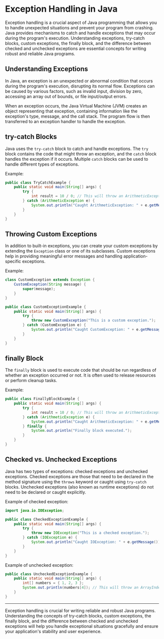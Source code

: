# Exception Handling in Java

Exception handling is a crucial aspect of Java programming that allows you to handle unexpected situations and prevent your program from crashing. Java provides mechanisms to catch and handle exceptions that may occur during the program's execution. Understanding exceptions, try-catch blocks, custom exceptions, the finally block, and the difference between checked and unchecked exceptions are essential concepts for writing robust and reliable Java programs.

## Understanding Exceptions

In Java, an exception is an unexpected or abnormal condition that occurs during the program's execution, disrupting its normal flow. Exceptions can be caused by various factors, such as invalid input, division by zero, accessing an array out of bounds, or file input/output errors.

When an exception occurs, the Java Virtual Machine (JVM) creates an object representing that exception, containing information like the exception's type, message, and the call stack. The program flow is then transferred to an exception handler to handle the exception.

## try-catch Blocks

Java uses the `try-catch` block to catch and handle exceptions. The `try` block contains the code that might throw an exception, and the `catch` block handles the exception if it occurs. Multiple `catch` blocks can be used to handle different types of exceptions.

Example:

```java
public class TryCatchExample {
    public static void main(String[] args) {
        try {
            int result = 10 / 0; // This will throw an ArithmeticException
        } catch (ArithmeticException e) {
            System.out.println("Caught ArithmeticException: " + e.getMessage());
        }
    }
}
```

## Throwing Custom Exceptions

In addition to built-in exceptions, you can create your custom exceptions by extending the `Exception` class or one of its subclasses. Custom exceptions help in providing meaningful error messages and handling application-specific exceptions.

Example:

```java
class CustomException extends Exception {
    CustomException(String message) {
        super(message);
    }
}

public class CustomExceptionExample {
    public static void main(String[] args) {
        try {
            throw new CustomException("This is a custom exception.");
        } catch (CustomException e) {
            System.out.println("Caught CustomException: " + e.getMessage());
        }
    }
}
```

## finally Block

The `finally` block is used to execute code that should be run regardless of whether an exception occurred or not. It is often used to release resources or perform cleanup tasks.

Example:

```java
public class FinallyBlockExample {
    public static void main(String[] args) {
        try {
            int result = 10 / 0; // This will throw an ArithmeticException
        } catch (ArithmeticException e) {
            System.out.println("Caught ArithmeticException: " + e.getMessage());
        } finally {
            System.out.println("Finally block executed.");
        }
    }
}
```

## Checked vs. Unchecked Exceptions

Java has two types of exceptions: checked exceptions and unchecked exceptions. Checked exceptions are those that need to be declared in the method signature using the `throws` keyword or caught using `try-catch` blocks. Unchecked exceptions (also known as runtime exceptions) do not need to be declared or caught explicitly.

Example of checked exception:

```java
import java.io.IOException;

public class CheckedExceptionExample {
    public static void main(String[] args) {
        try {
            throw new IOException("This is a checked exception.");
        } catch (IOException e) {
            System.out.println("Caught IOException: " + e.getMessage());
        }
    }
}
```

Example of unchecked exception:

```java
public class UncheckedExceptionExample {
    public static void main(String[] args) {
        int[] numbers = { 1, 2, 3 };
        System.out.println(numbers[4]); // This will throw an ArrayIndexOutOfBoundsException
    }
}
```

---

Exception handling is crucial for writing reliable and robust Java programs. Understanding the concepts of try-catch blocks, custom exceptions, the finally block, and the difference between checked and unchecked exceptions will help you handle exceptional situations gracefully and ensure your application's stability and user experience.